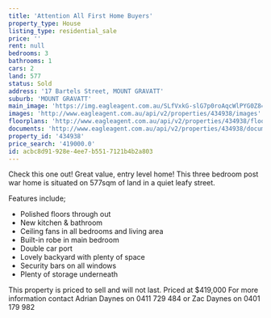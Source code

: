 ```yaml
---
title: 'Attention All First Home Buyers'
property_type: House
listing_type: residential_sale
price: ''
rent: null
bedrooms: 3
bathrooms: 1
cars: 2
land: 577
status: Sold
address: '17 Bartels Street, MOUNT GRAVATT'
suburb: 'MOUNT GRAVATT'
main_image: 'https://img.eagleagent.com.au/SLfVxkG-slG7p0roAqcWlPYG0Z8=/1280x854/smart/https://s3-us-west-2.amazonaws.com/eagleagent-orig/images/6819143/105313383-image-M.jpg'
images: 'http://www.eagleagent.com.au/api/v2/properties/434938/images'
floorplans: 'http://www.eagleagent.com.au/api/v2/properties/434938/floorplans'
documents: 'http://www.eagleagent.com.au/api/v2/properties/434938/documents'
property_id: '434938'
price_search: '419000.0'
id: acbc8d91-928e-4ee7-b551-7121b4b2a803
---
```

Check this one out! Great value, entry level home!
This three bedroom post war home is situated on 577sqm of land in a quiet leafy street.

Features include;
*  Polished floors through out
*  New kitchen & bathroom
*  Ceiling fans in all bedrooms and living area
*  Built-in robe in main bedroom
*  Double car port
*  Lovely backyard with plenty of space
*  Security bars on all windows
*  Plenty of storage underneath

This property is priced to sell and will not last.
Priced at $419,000
For more information contact Adrian Daynes on 0411 729 484 or Zac Daynes on 0401 179 982